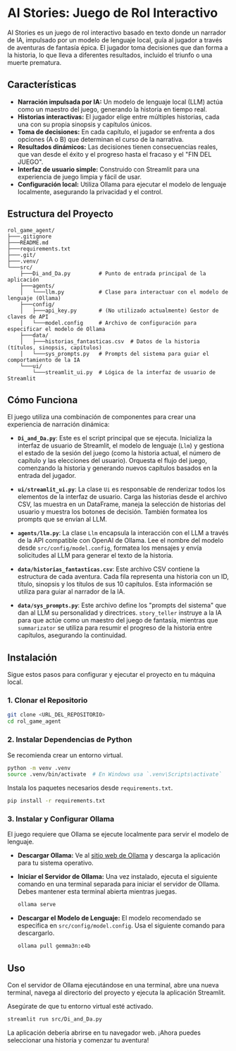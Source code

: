 # AI Stories: Juego de Rol Interactivo

AI Stories es un juego de rol interactivo basado en texto donde un narrador de IA, impulsado por un modelo de lenguaje local, guía al jugador a través de aventuras de fantasía épica. El jugador toma decisiones que dan forma a la historia, lo que lleva a diferentes resultados, incluido el triunfo o una muerte prematura.

## Características

-   **Narración impulsada por IA:** Un modelo de lenguaje local (LLM) actúa como un maestro del juego, generando la historia en tiempo real.
-   **Historias interactivas:** El jugador elige entre múltiples historias, cada una con su propia sinopsis y capítulos únicos.
-   **Toma de decisiones:** En cada capítulo, el jugador se enfrenta a dos opciones (A o B) que determinan el curso de la narrativa.
-   **Resultados dinámicos:** Las decisiones tienen consecuencias reales, que van desde el éxito y el progreso hasta el fracaso y el "FIN DEL JUEGO".
-   **Interfaz de usuario simple:** Construido con Streamlit para una experiencia de juego limpia y fácil de usar.
-   **Configuración local:** Utiliza Ollama para ejecutar el modelo de lenguaje localmente, asegurando la privacidad y el control.

## Estructura del Proyecto

```
rol_game_agent/
├───.gitignore
├───README.md
├───requirements.txt
├───.git/
├───.venv/
└───src/
    ├───Di_and_Da.py         # Punto de entrada principal de la aplicación
    ├───agents/
    │   └───llm.py           # Clase para interactuar con el modelo de lenguaje (Ollama)
    ├───config/
    │   ├───api_key.py       # (No utilizado actualmente) Gestor de claves de API
    │   └───model.config     # Archivo de configuración para especificar el modelo de Ollama
    ├───data/
    │   ├───historias_fantasticas.csv  # Datos de la historia (títulos, sinopsis, capítulos)
    │   └───sys_prompts.py   # Prompts del sistema para guiar el comportamiento de la IA
    └───ui/
        └───streamlit_ui.py  # Lógica de la interfaz de usuario de Streamlit
```

## Cómo Funciona

El juego utiliza una combinación de componentes para crear una experiencia de narración dinámica:

-   **`Di_and_Da.py`**: Este es el script principal que se ejecuta. Inicializa la interfaz de usuario de Streamlit, el modelo de lenguaje (`Llm`) y gestiona el estado de la sesión del juego (como la historia actual, el número de capítulo y las elecciones del usuario). Orquesta el flujo del juego, comenzando la historia y generando nuevos capítulos basados en la entrada del jugador.

-   **`ui/streamlit_ui.py`**: La clase `Ui` es responsable de renderizar todos los elementos de la interfaz de usuario. Carga las historias desde el archivo CSV, las muestra en un DataFrame, maneja la selección de historias del usuario y muestra los botones de decisión. También formatea los prompts que se envían al LLM.

-   **`agents/llm.py`**: La clase `Llm` encapsula la interacción con el LLM a través de la API compatible con OpenAI de Ollama. Lee el nombre del modelo desde `src/config/model.config`, formatea los mensajes y envía solicitudes al LLM para generar el texto de la historia.

-   **`data/historias_fantasticas.csv`**: Este archivo CSV contiene la estructura de cada aventura. Cada fila representa una historia con un ID, título, sinopsis y los títulos de sus 10 capítulos. Esta información se utiliza para guiar al narrador de la IA.

-   **`data/sys_prompts.py`**: Este archivo define los "prompts del sistema" que dan al LLM su personalidad y directrices. `story_teller` instruye a la IA para que actúe como un maestro del juego de fantasía, mientras que `summarizator` se utiliza para resumir el progreso de la historia entre capítulos, asegurando la continuidad.

## Instalación

Sigue estos pasos para configurar y ejecutar el proyecto en tu máquina local.

### 1. Clonar el Repositorio

```bash
git clone <URL_DEL_REPOSITORIO>
cd rol_game_agent
```

### 2. Instalar Dependencias de Python

Se recomienda crear un entorno virtual.

```bash
python -m venv .venv
source .venv/bin/activate  # En Windows usa `.venv\Scripts\activate`
```

Instala los paquetes necesarios desde `requirements.txt`.

```bash
pip install -r requirements.txt
```

### 3. Instalar y Configurar Ollama

El juego requiere que Ollama se ejecute localmente para servir el modelo de lenguaje.

-   **Descargar Ollama:** Ve al [sitio web de Ollama](https://ollama.com/) y descarga la aplicación para tu sistema operativo.

-   **Iniciar el Servidor de Ollama:** Una vez instalado, ejecuta el siguiente comando en una terminal separada para iniciar el servidor de Ollama. Debes mantener esta terminal abierta mientras juegas.

    ```bash
    ollama serve
    ```

-   **Descargar el Modelo de Lenguaje:** El modelo recomendado se especifica en `src/config/model.config`. Usa el siguiente comando para descargarlo.

    ```bash
    ollama pull gemma3n:e4b
    ```

## Uso

Con el servidor de Ollama ejecutándose en una terminal, abre una nueva terminal, navega al directorio del proyecto y ejecuta la aplicación Streamlit.

Asegúrate de que tu entorno virtual esté activado.

```bash
streamlit run src/Di_and_Da.py
```

La aplicación debería abrirse en tu navegador web. ¡Ahora puedes seleccionar una historia y comenzar tu aventura!